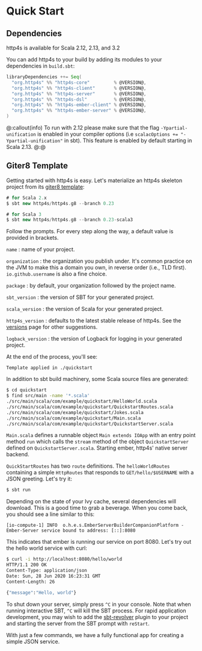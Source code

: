 # Quick Start

## Dependencies

http4s is available for Scala 2.12, 2.13, and 3.2

You can add http4s to your build by adding its modules to your dependencies in `build.sbt`:

```scala
libraryDependencies ++= Seq(
  "org.http4s" %% "http4s-core"         % @VERSION@,
  "org.http4s" %% "http4s-client"       % @VERSION@,
  "org.http4s" %% "http4s-server"       % @VERSION@,
  "org.http4s" %% "http4s-dsl"          % @VERSION@,
  "org.http4s" %% "http4s-ember-client" % @VERSION@,
  "org.http4s" %% "http4s-ember-server" % @VERSION@,
)
```

@:callout(info)
To run with 2.12 please make sure that the flag `-Ypartial-unification`
is enabled in your compiler options (i.e `scalacOptions += "-Ypartial-unification"` in sbt).
This feature is enabled by default starting in Scala 2.13.
@:@


## Giter8 Template

Getting started with http4s is easy.  Let's materialize an http4s
skeleton project from its [giter8 template]:

```sbt
# for Scala 2.x
$ sbt new http4s/http4s.g8 --branch 0.23

# for Scala 3
$ sbt new http4s/http4s.g8 --branch 0.23-scala3
```

Follow the prompts.  For every step along the way, a default value is
provided in brackets.

`name`
: name of your project.

`organization`
: the organization you publish under.  It's common practice on the JVM
to make this a domain you own, in reverse order (i.e., TLD first).
`io.github.username` is also a fine choice.

`package`
: by default, your organization followed by the project name.

`sbt_version`
: the version of SBT for your generated project.

`scala_version`
: the version of Scala for your generated project.

`http4s_version`
: defaults to the latest stable release of http4s.  See
  the [versions] page for other suggestions.

`logback_version`
: the version of Logback for logging in your generated project.

At the end of the process, you'll see:

```
Template applied in ./quickstart
```

In addition to sbt build machinery, some Scala source files are
generated:

```sh
$ cd quickstart
$ find src/main -name '*.scala'
./src/main/scala/com/example/quickstart/HelloWorld.scala
./src/main/scala/com/example/quickstart/QuickstartRoutes.scala
./src/main/scala/com/example/quickstart/Jokes.scala
./src/main/scala/com/example/quickstart/Main.scala
./src/main/scala/com/example/quickstart/QuickstartServer.scala
```
`Main.scala` defines a runnable object `Main extends IOApp` with an entry point method `run`
which calls the `stream` method of the object `QuickstartServer` defined on `QuickstartServer.scala`.
Starting ember, http4s' native server backend.

`QuickStartRoutes` has two `route` definitions. The `helloWorldRoutes` containing a simple `HttpRoutes`
that responds to `GET/hello/$USERNAME` with a JSON greeting.  Let's try it:

```sh
$ sbt run
```

Depending on the state of your Ivy cache, several dependencies will
download.  This is a good time to grab a beverage.  When you come
back, you should see a line similar to this:

```
[io-compute-1] INFO  o.h.e.s.EmberServerBuilderCompanionPlatform - Ember-Server service bound to address: [::]:8080
```

This indicates that ember is running our service on port 8080. Let's try out the
hello world service with curl:

```sh
$ curl -i http://localhost:8080/hello/world
HTTP/1.1 200 OK
Content-Type: application/json
Date: Sun, 28 Jun 2020 16:23:31 GMT
Content-Length: 26

{"message":"Hello, world"}
```

To shut down your server, simply press `^C` in your console. Note that
when running interactive SBT, `^C` will kill the SBT process. For rapid
application development, you may wish to add the [sbt-revolver] plugin
to your project and starting the server from the SBT prompt with `reStart`.

With just a few commands, we have a fully functional app for creating
a simple JSON service.

[giter8 template]: https://github.com/http4s/http4s.g8
[versions]: /versions/
[sbt-revolver]: https://github.com/spray/sbt-revolver
